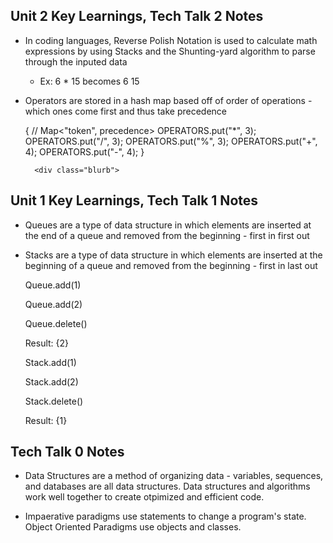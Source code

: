 ## Unit 2 Key Learnings, Tech Talk 2 Notes</h1>
- In coding languages, Reverse Polish Notation is used to calculate math expressions by using Stacks and the Shunting-yard algorithm to parse through the inputed data</p>
   - Ex: 6 * 15 becomes 6 15 
- Operators are stored in a hash map based off of order of operations - which ones come first and thus take precedence</p>

    {
        // Map<"token", precedence>
        OPERATORS.put("*", 3);
        OPERATORS.put("/", 3);
        OPERATORS.put("%", 3);
        OPERATORS.put("+", 4);
        OPERATORS.put("-", 4);
    }</code>
				<p></p>
		</div><!-- /.blurb -->	
		
		<div class="blurb">
## Unit 1 Key Learnings, Tech Talk 1 Notes</h1>
- Queues are a type of data structure in which elements are inserted at the end of a queue and removed from the beginning - first in first out</p>
- Stacks are a type of data structure in which elements are inserted at the beginning of a queue and removed from the beginning - first in last out</p>
				<p>Queue.add(1)</p>
				<p>Queue.add(2)</p>
				<p>Queue.delete()</p>
				<p>Result: {2}</p>
				<p>Stack.add(1)</p>
				<p>Stack.add(2)</p>
				<p>Stack.delete()</p>
				<p>Result: {1}</p>
		
 ## Tech Talk 0 Notes
- Data Structures are a method of organizing data - variables, sequences, and databases are all data structures. Data structures and algorithms work well together to create otpimized and efficient code.</p>
- Impaerative paradigms use statements to change a program's state. Object Oriented Paradigms use objects and classes.</p>
